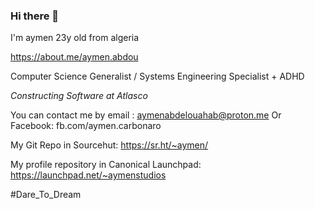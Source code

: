 ### Hi there 👋
I'm aymen 
23y old from algeria 

https://about.me/aymen.abdou

Computer Science Generalist / Systems Engineering Specialist + ADHD 

*Constructing Software at Atlasco*

You can contact me by email : aymenabdelouahab@proton.me
Or Facebook: fb.com/aymen.carbonaro


  My Git Repo in Sourcehut:
  https://sr.ht/~aymen/

  My profile repository in Canonical Launchpad:
  https://launchpad.net/~aymenstudios

#Dare_To_Dream
<!--
**AymenStudios/AymenStudios** is a ✨ _special_ ✨ repository because its `README.md` (this file) appears on your GitHub profile.

Here are some ideas to get you started:

- 🔭 I’m currently working on ...
- 🌱 I’m currently learning ...
- 👯 I’m looking to collaborate on ...
- 🤔 I’m looking for help with ...
- 💬 Ask me about ...
- 📫 How to reach me: ...
- 😄 Pronouns: ...
- ⚡ Fun fact: ...
-->
